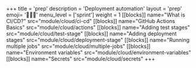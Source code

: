 +++
title = 'prep'
description = 'Deployment automation'
layout = 'prep'
emoji= '🧑🏾‍💻'
menu_level = ['sprint']
weight = 1
[[blocks]]
name="What is CI/CD?"
src="module/cloud/ci-cd"
[[blocks]]
name="GitHub Actions Basics"
src="module/cloud/actions"
[[blocks]]
name="Adding test stages"
src="module/cloud/test-stage"
[[blocks]]
name="Adding deployment stages"
src="module/cloud/deployment-stage"
[[blocks]]
name="Running multiple jobs"
src="module/cloud/multiple-jobs"
[[blocks]]
name="Environment variables"
src="module/cloud/environment-variables"
[[blocks]]
name="Secrets"
src="module/cloud/secrets"
+++


